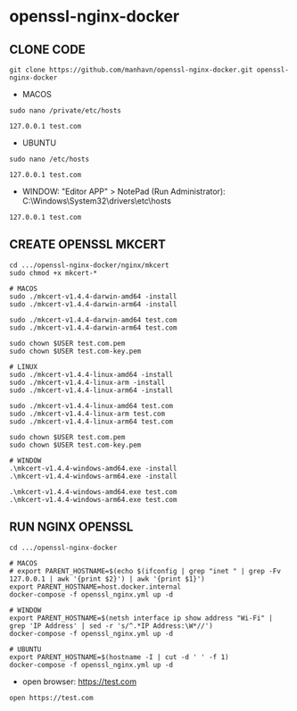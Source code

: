 # openssl-nginx-docker

## CLONE CODE
```shell
git clone https://github.com/manhavn/openssl-nginx-docker.git openssl-nginx-docker
```

- MACOS

```shell
sudo nano /private/etc/hosts

127.0.0.1 test.com
```

- UBUNTU

```shell
sudo nano /etc/hosts

127.0.0.1 test.com
```

- WINDOW: "Editor APP" > NotePad (Run Administrator): C:\Windows\System32\drivers\etc\hosts

```shell
127.0.0.1 test.com
```

## CREATE OPENSSL MKCERT
```shell
cd .../openssl-nginx-docker/nginx/mkcert
sudo chmod +x mkcert-*

# MACOS
sudo ./mkcert-v1.4.4-darwin-amd64 -install
sudo ./mkcert-v1.4.4-darwin-arm64 -install

sudo ./mkcert-v1.4.4-darwin-amd64 test.com
sudo ./mkcert-v1.4.4-darwin-arm64 test.com

sudo chown $USER test.com.pem
sudo chown $USER test.com-key.pem

# LINUX
sudo ./mkcert-v1.4.4-linux-amd64 -install
sudo ./mkcert-v1.4.4-linux-arm -install
sudo ./mkcert-v1.4.4-linux-arm64 -install

sudo ./mkcert-v1.4.4-linux-amd64 test.com
sudo ./mkcert-v1.4.4-linux-arm test.com
sudo ./mkcert-v1.4.4-linux-arm64 test.com

sudo chown $USER test.com.pem
sudo chown $USER test.com-key.pem

# WINDOW
.\mkcert-v1.4.4-windows-amd64.exe -install
.\mkcert-v1.4.4-windows-arm64.exe -install

.\mkcert-v1.4.4-windows-amd64.exe test.com
.\mkcert-v1.4.4-windows-arm64.exe test.com
```

## RUN NGINX OPENSSL

```shell
cd .../openssl-nginx-docker

# MACOS
# export PARENT_HOSTNAME=$(echo $(ifconfig | grep "inet " | grep -Fv 127.0.0.1 | awk '{print $2}') | awk '{print $1}')
export PARENT_HOSTNAME=host.docker.internal
docker-compose -f openssl_nginx.yml up -d

# WINDOW
export PARENT_HOSTNAME=$(netsh interface ip show address "Wi-Fi" | grep 'IP Address' | sed -r 's/^.*IP Address:\W*//')
docker-compose -f openssl_nginx.yml up -d

# UBUNTU
export PARENT_HOSTNAME=$(hostname -I | cut -d ' ' -f 1)
docker-compose -f openssl_nginx.yml up -d
```

- open browser: https://test.com
```shell
open https://test.com
```
